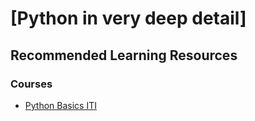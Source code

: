 # [Python in very deep detail]

## Recommended Learning Resources

### Courses
- [Python Basics ITI](https://drive.google.com/drive/folders/1k4gso7POpxSAeFbco5KFTIPdvsfH-eO4)